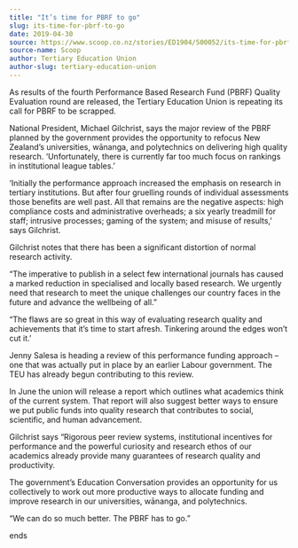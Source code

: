 ```yaml
---
title: "It’s time for PBRF to go"
slug: its-time-for-pbrf-to-go
date: 2019-04-30
source: https://www.scoop.co.nz/stories/ED1904/S00052/its-time-for-pbrf-to-go.htm
source-name: Scoop
author: Tertiary Education Union
author-slug: tertiary-education-union
---
```


<p>As results of the fourth Performance Based Research
Fund (PBRF) Quality Evaluation round are released, the
Tertiary Education Union is repeating its call for PBRF to
be scrapped.</p>

<p>National President, Michael Gilchrist,
says the major review of the PBRF planned by the government
provides the opportunity to refocus New Zealand’s
universities, wānanga, and polytechnics on delivering high
quality research. ‘Unfortunately, there is currently far
too much focus on rankings in institutional league
tables.’</p>

<p>‘Initially the performance approach
increased the emphasis on research in tertiary institutions.
But after four gruelling rounds of individual assessments
those benefits are well past. All that remains are the
negative aspects: high compliance costs and administrative
overheads; a six yearly treadmill for staff; intrusive
processes; gaming of the system; and misuse of results,’
says Gilchrist.</p>

<p>Gilchrist notes that there has been
a significant distortion of normal research activity.</p>

<p>“The imperative to publish in a select few
international journals has caused a marked reduction in
specialised and locally based research. We urgently need
that research to meet the unique challenges our country
faces in the future and advance the wellbeing of all.”</p>

<p>“The flaws are so great in this way of evaluating
research quality and achievements that it’s time to start
afresh. Tinkering around the edges won’t cut it.’</p>

<p>Jenny Salesa is heading a review of this performance
funding approach – one that was actually put in place by
an earlier Labour government. The TEU has already begun
contributing to this review.<p>

<p>In June the union will
release a report which outlines what academics think of the
current system. That report will also suggest better ways to
ensure we put public funds into quality research that
contributes to social, scientific, and human
advancement.</p>

<p>Gilchrist says “Rigorous peer review
systems, institutional incentives for performance and the
powerful curiosity and research ethos of our academics
already provide many guarantees of research quality and
productivity.</p>

<p>The government’s Education
Conversation provides an opportunity for us collectively to
work out more productive ways to allocate funding and
improve research in our universities, wānanga, and
polytechnics.</p>

<p>“We can do so much better. The PBRF
has to
go.”</p>

<p>ends<p>

